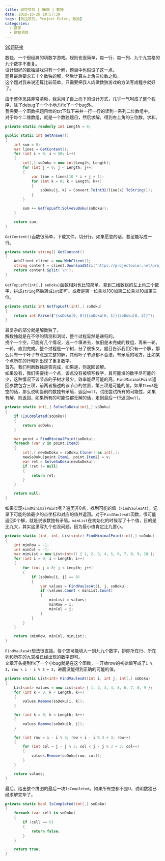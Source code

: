 ```yaml
---
title: 欧拉项目 | 96题 | 数独
date: 2018-10-20 10:57:39
tags: [欧拉项目, Project Euler, 数独]
categories:
  - 数学
  - 欧拉项目
---
```

[96题链接](https://projecteuler.net/problem=96 "Problem 96 - Project Euler")

数独，一个很经典的填数字游戏。规则也很简单，每一行、每一列、九个九宫格的九个数字不重复。  
设计很好的数独游戏只有一个解，题目中也假设了这一点。  
题目最后要求五十个数独的解，然后计算左上角三位数之和。  
这个题对我来说还算比较简单，只需要把我人肉做数独游戏的方法写成程序就好了。

由于整体思路非常清晰，我采用了自上而下的设计方式，几乎一气呵成了整个程序，除了debug了一个小地方fix了一个bug外。  
我需要一个函数把题目给的txt下载下来并一行一行的读到一系列二位数组中。  
对于每个二维数组，就是一个数独题目，然后求解，得到左上角的三位数。求和。
``` csharp
private static readonly int Length = 9;

public static int GetAnswer()
{
    int sum = 0;
    var lines = GetContent();
    for (int i = 0; i < 50; i++)
    {
        int[,] soDoku = new int[Length, Length];
        for (int j = 0; j < Length; j++)
        {
            var line = lines[10 * i + j + 1];
            for (int k = 0; k < Length; k++)
            {
                soDoku[j, k] = Convert.ToInt32(line[k].ToString());
            }
        }

        sum += GetTopLeft(SolveSuDoku(soDoku));
    }

    return sum;
}
```

`GetContent()`函数很简单，下载文件，切分行。如果愿意的话，甚至能写成一行。
``` csharp
private static string[] GetContent()
{
    WebClient client = new WebClient();
    string content = client.DownloadStri("https://projecteuler.net/project/resources/p096_sudoktxt");
    return content.Split('\n');
}
```

`GetTopLeft(int[,] soDoku)`函数相对也比较简单，拿到二维数组的左上角三个数字，拼成`string`然后转成`int`即可。或者是第一位乘以100加第二位乘以10加第三位。
``` csharp
private static int GetTopLeft(int[,] soDoku)
{
    return int.Parse($"{soDoku[0, 0]}{soDoku[0, 1]}{soDoku[0, 2]}");
}
```

最复杂的部分就是解数独了。  
解数独就是在不停的猜测和测试，整个过程显然是递归的。  
找个一个空，可能有几个情况，选一个填进去，依旧是未完成的数组，再来一轮，一轮，直到完成。整个过程是一个树，分了很多叉。题目告诉我们只有一个解，那么只有一个叶子节点是完整的解，其他叶子节点都不合法，有矛盾的地方，比如某个点所在的行和列出现了重复数字。  
首先，我们判断数独是否完成，如果是，则返回该解。  
如果没有，我们需要找一个点，该点没有被填写数字，且可能填的数字尽可能的少，这种情况下该节点的子树才最少，效率能尽可能的高。`FindMinimalPoint`返回参数包含三项，前两者描述的该节点的位置，第三项是可能的值。如果`Item3`是空的话，那么说明当前的数独有矛盾，返回`null`。试图尝试所有的可能性，如果有解，则返回，如果所有的可能性都无解的话，走到最后一行返回`null`。
``` csharp
private static int[,] SolveSuDoku(int[,] soDoku)
{
    if (IsCompleted(soDoku))
    {
        return soDoku;
    }

    var point = FindMinimalPoint(soDoku);
    foreach (var v in point.Item3)
    {
        int[,] newSoDoku = soDoku.Clone() as int[,];
        newSoDoku[point.Item1, point.Item2] = v;
        var ret = SolveSuDoku(newSoDoku);
        if (ret != null)
        {
            return ret;
        }
    }

    return null;
}
```

如果实现`FindMinimalPoint`呢？遍历非0点，找到可能的值（`FindVaulesAt`），记录下可能的值最少的点坐标和对应的值并返回。对于`FindVaulesAt`函数，很可能返回0个解，就是说该数独有矛盾。`minList`在初始化的时候写了十个值，目的是比九大，其实这里写九个也没问题，因为最小值肯定比九要小。
``` csharp
private static (int, int, List<int>) FindMinimalPoint(int[,] soDoku)
{
    int minRow = -1;
    int minCol = -1;
    var minList = new List<int>() { 1, 2, 3, 4, 5, 6, 7, 8, 9, 10 };
    for (int i = 0; i < Length; i++)
    {
        for (int j = 0; j < Length; j++)
        {
            if (soDoku[i, j] == 0)
            {
                var values = FindVaulesAt(i, j, soDoku);
                if (values.Count < minList.Count)
                {
                    minList = values;
                    minRow = i;
                    minCol = j;
                }
            }
        }
    }

    return (minRow, minCol, minList);
}
```

`FindVaulesAt`想法很直接。每个空可能填入一到九九个数字，排除所在行、所在列和所在的九宫格已经出现的数字即可。  
文章开头提到fix了一个小bug就是在这个函数，一开始row的初始值写成了`i % 3`，`row < i - i % 3 + 3`，进而没能得到正确的可能的值。
``` csharp
private static List<int> FindVaulesAt(int i, int j, int[,] soDoku)
{
    List<int> values = new List<int> { 1, 2, 3, 4, 5, 6, 7, 8, 9 };
    for (int k = 0; k < Length; k++)
    {
        values.Remove(soDoku[i, k]);
    }

    for (int k = 0; k < Length; k++)
    {
        values.Remove(soDoku[k, j]);
    }

    for (int row = i - i % 3; row < i - i % 3 + 3; row++)
    {
        for (int col = j - j % 3; col < j - j % 3 + 3; col++)
        {
            values.Remove(soDoku[row, col]);
        }
    }

    return values;
}
```

最后，给出整个拼图的最后一块`IsCompleted`。如果所有空都不是0，说明数独已经求解完毕了。
``` csharp
private static bool IsCompleted(int[,] soDoku)
{
    foreach (var cell in soDoku)
    {
        if (cell == 0)
        {
            return false;
        }
    }

    return true;
}
```
